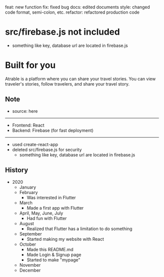 feat: new function
fix: fixed bug
docs: edited documents
style: changed code format, semi-colon, etc.
refactor: refactored production code

src/firebase.js not included
===
* something like key, database url are located in firebase.js

Built for you 
===

Atrable is a platform where you can share your travel stories. You can view traveler's stories, follow travelers, and share your travel story.

Note
---

* source: here
---
* Frontend: React
* Backend: Firebase (for fast deployment)
---
* used create-react-app
* deleted src/firebase.js for security
  - something like key, database url are located in firebase.js



History
---

* 2020
  - January
  - February
    + Was interested in Flutter
  - March
    + Made a first app with Flutter
  - April, May, June, July
    + Had fun with Flutter
  - August
    + Realized that Flutter has a limitation to do something
  - September
    + Started making my website with React
  - October
    + Made this README.md
    + Made Login & Signup page
    + Started to make "mypage"
  - November
  - December
